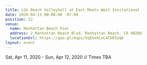 ```yaml
---
title: LSU Beach Volleyball at East Meets West Invitational
date: 2020-04-11 00:00:00 -07:00
position: 12
venue:
  name: Manhattan Beach Pier
  address: 2 Manhattan Beach Blvd, Manhattan Beach, CA 90266
  locationUrl: https://goo.gl/maps/VqEGoXLeC4ChRS2q6
layout: event
---
```


Sat, Apr 11, 2020 - Sun, Apr 12, 2020 // Times TBA